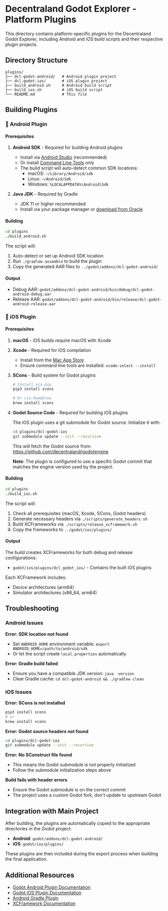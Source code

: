 # Decentraland Godot Explorer - Platform Plugins

This directory contains platform-specific plugins for the Decentraland Godot Explorer, including Android and iOS build scripts and their respective plugin projects.

## Directory Structure

```
plugins/
├── dcl-godot-android/   # Android plugin project
├── dcl-godot-ios/       # iOS plugin project
├── build_android.sh     # Android build script
├── build_ios.sh         # iOS build script
└── README.md            # This file
```

## Building Plugins

### 🤖 Android Plugin

#### Prerequisites

1. **Android SDK** - Required for building Android plugins
   - Install via [Android Studio](https://developer.android.com/studio) (recommended)
   - Or install [Command Line Tools](https://developer.android.com/studio#command-tools) only
   - The build script will auto-detect common SDK locations:
     - macOS: `~/Library/Android/sdk`
     - Linux: `~/Android/Sdk`
     - Windows: `%LOCALAPPDATA%\Android\Sdk`

2. **Java JDK** - Required by Gradle
   - JDK 11 or higher recommended
   - Install via your package manager or [download from Oracle](https://www.oracle.com/java/technologies/downloads/)

#### Building

```bash
cd plugins
./build_android.sh
```

The script will:
1. Auto-detect or set up Android SDK location
2. Run `./gradlew assemble` to build the plugin
3. Copy the generated AAR files to `../godot/addons/dcl-godot-android/`

#### Output

- Debug AAR: `godot/addons/dcl-godot-android/bin/debug/dcl-godot-android-debug.aar`
- Release AAR: `godot/addons/dcl-godot-android/bin/release/dcl-godot-android-release.aar`

### 🍎 iOS Plugin

#### Prerequisites

1. **macOS** - iOS builds require macOS with Xcode
   
2. **Xcode** - Required for iOS compilation
   - Install from the [Mac App Store](https://apps.apple.com/app/xcode/id497799835)
   - Ensure command line tools are installed: `xcode-select --install`

3. **SCons** - Build system for Godot plugins
   ```bash
   # Install via pip
   pip3 install scons
   
   # Or via Homebrew
   brew install scons
   ```

4. **Godot Source Code** - Required for building iOS plugins
   
   The iOS plugin uses a git submodule for Godot source. Initialize it with:
   ```bash
   cd plugins/dcl-godot-ios
   git submodule update --init --recursive
   ```
   
   This will fetch the Godot source from: https://github.com/decentraland/godotengine
   
   **Note**: The plugin is configured to use a specific Godot commit that matches the engine version used by the project.

#### Building

```bash
cd plugins
./build_ios.sh
```

The script will:
1. Check all prerequisites (macOS, Xcode, SCons, Godot headers)
2. Generate necessary headers via `./scripts/generate_headers.sh`
3. Build XCFrameworks via `./scripts/release_xcframework.sh`
4. Copy the frameworks to `../godot/ios/plugins/`

#### Output

The build creates XCFrameworks for both debug and release configurations:
- `godot/ios/plugins/dcl_godot_ios/` - Contains the built iOS plugins

Each XCFramework includes:
- Device architectures (arm64)
- Simulator architectures (x86_64, arm64)

## Troubleshooting

### Android Issues

**Error: SDK location not found**
- Set `ANDROID_HOME` environment variable: `export ANDROID_HOME=/path/to/android/sdk`
- Or let the script create `local.properties` automatically

**Error: Gradle build failed**
- Ensure you have a compatible JDK version: `java -version`
- Clear Gradle cache: `cd dcl-godot-android && ./gradlew clean`

### iOS Issues

**Error: SCons is not installed**
```bash
pip3 install scons
# or
brew install scons
```

**Error: Godot source headers not found**
```bash
cd plugins/dcl-godot-ios
git submodule update --init --recursive
```

**Error: No SConstruct file found**
- This means the Godot submodule is not properly initialized
- Follow the submodule initialization steps above

**Build fails with header errors**
- Ensure the Godot submodule is on the correct commit
- The project uses a custom Godot fork, don't update to upstream Godot

## Integration with Main Project

After building, the plugins are automatically copied to the appropriate directories in the Godot project:

- **Android**: `godot/addons/dcl-godot-android/`
- **iOS**: `godot/ios/plugins/`

These plugins are then included during the export process when building the final application.

## Additional Resources

- [Godot Android Plugin Documentation](https://docs.godotengine.org/en/stable/tutorials/platform/android/android_plugin.html)
- [Godot iOS Plugin Documentation](https://docs.godotengine.org/en/stable/tutorials/platform/ios/ios_plugin.html)
- [Android Gradle Plugin](https://developer.android.com/build)
- [XCFramework Documentation](https://developer.apple.com/documentation/xcode/creating-a-multi-platform-binary-framework-bundle)
